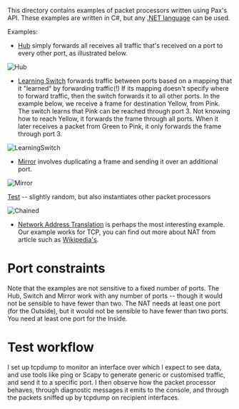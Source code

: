 This directory contains examples of packet processors written using Pax's API.
These examples are written in C#, but any [.NET language](https://en.wikipedia.org/wiki/List_of_CLI_languages) can be used.

Examples:
* [Hub](Hub.cs) simply forwards all receives all traffic that's received on a port to every other port, as illustrated below.

![Hub](http://www.cl.cam.ac.uk/~ns441/pax/hub.png)

* [Learning Switch](LearningSwitch.cs) forwards traffic between ports based on a mapping that it "learned" by forwarding traffic(!) If its mapping doesn't specify where to forward traffic, then the switch forwards it to all other ports. In the example below, we receive a frame for destination Yellow, from Pink. The switch learns that Pink can be reached through port 3. Not knowing how to reach Yellow, it forwards the frame through all ports. When it later receives a packet from Green to Pink, it only forwards the frame through port 3.

![LearningSwitch](http://www.cl.cam.ac.uk/~ns441/pax/learningswitch.png)

* [Mirror](Mirror.cs) involves duplicating a frame and sending it over an additional port.

![Mirror](http://www.cl.cam.ac.uk/~ns441/pax/mirror.png)

[Test](Test.cs) -- slightly random, but also instantiates other packet processors

![Chained](http://www.cl.cam.ac.uk/~ns441/pax/chained.png)

* [Network Address Translation](NAT.cs) is perhaps the most interesting example. Our example works for TCP, you can find out more about NAT from article such as [Wikipedia's](https://en.wikipedia.org/wiki/Network_Address_Translation).

# Port constraints
Note that the examples are not sensitive to a fixed number of ports.
The Hub, Switch and Mirror work with any number of ports -- though it would not be sensible to have fewer than two.
The NAT needs at least one port (for the Outside), but it would not be sensible to have fewer than two ports.
You need at least one port for the Inside.

# Test workflow
I set up tcpdump to monitor an interface over which I expect to see data, and use tools like ping or Scapy to generate generic or customised traffic, and send it to a specific port. I then observe how the packet processor behaves, through diagnostic messages it emits to the console, and through the packets sniffed up by tcpdump on recipient interfaces.
